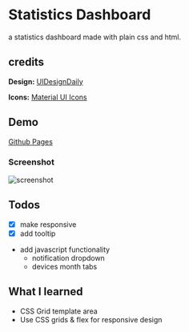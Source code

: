 # Statistics Dashboard

a statistics dashboard made with plain css and html.

## credits

**Design:** [UIDesignDaily](https://uidesigndaily.com/posts/sketch-statistics-stats-cards-analytics-list-day-1121)

**Icons:** [Material UI Icons](https://material.io/resources/icons/?style=baseline)

## Demo

[Github Pages](https://dev-caspertheghost.github.io/css-statistic-dashboard/)

### Screenshot

![screenshot](https://i.imgur.com/jkysEEf.png)

## Todos

- [x] make responsive
- [x] add tooltip
- add javascript functionality
  - notification dropdown
  - devices month tabs

## What I learned

- CSS Grid template area
- Use CSS grids & flex for responsive design
